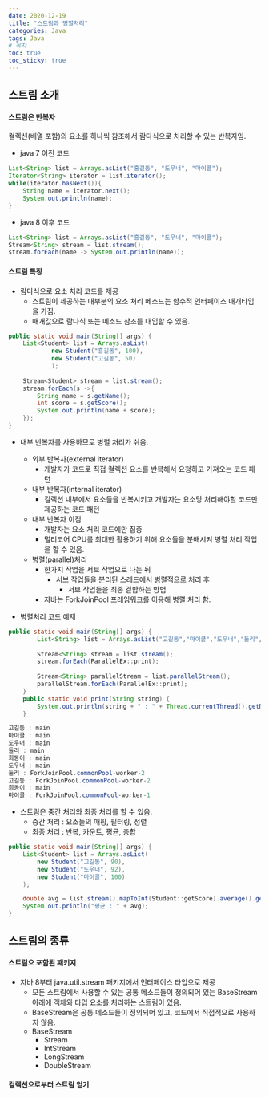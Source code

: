 ```yaml
---
date: 2020-12-19
title: "스트림과 병렬처리"
categories: Java
tags: Java
# 목차
toc: true  
toc_sticky: true 
---
```


## 스트림 소개
#### 스트림은 반복자
컬렉션(배열 포함)의 요소를 하나씩 참조해서 람다식으로 처리할 수 있는 반복자임.

- java 7 이전 코드
```java
List<String> list = Arrays.asList("홍길동", "도우너", "마이콜");
Iterator<String> iterator = list.iterator();
while(iterator.hasNext()){
    String name = iterator.next();
    System.out.println(name);
}
```
- java 8 이후 코드
```java
List<String> list = Arrays.asList("홍길동", "도우너", "마이콜");
Stream<String> stream = list.stream();
stream.forEach(name -> System.out.println(name));
```

#### 스트림 특징
- 람다식으로 요소 처리 코드를 제공
  - 스트림이 제공하는 대부분의 요소 처리 메소드는 함수적 인터페이스 매개타입을 가짐.
  - 매개값으로 람다식 또는 메소드 참조를 대입할 수 있음.
```java
public static void main(String[] args) {
    List<Student> list = Arrays.asList(
            new Student("홍길동", 100),
            new Student("고길동", 50)
            );
    
    Stream<Student> stream = list.stream();
    stream.forEach(s ->{
        String name = s.getName();
        int score = s.getScore();
        System.out.println(name + score);
    });
}
```
- 내부 반복자를 사용하므로 병렬 처리가 쉬움.
  - 외부 반복자(external iterator)
    - 개발자가 코드로 직접 컬렉션 요소를 반복해서 요청하고 가져오는 코드 패턴
  - 내부 반복자(internal iterator)
    - 컬렉션 내부에서 요소들을 반복시키고 개발자는 요소당 처리해야할 코드만 제공하는 코드 패턴
  - 내부 반복자 이점
    - 개발자는 요소 처리 코드에만 집중
    - 멀티코어 CPU를 최대한 활용하기 위해 요소들을 분배시켜 병렬 처리 작업을 할 수 있음.
  - 병렬(parallel)처리
    - 한가지 작업을 서브 작업으로 나눈 뒤
      - 서브 작업들을 분리된 스레드에서 병렬적으로 처리 후
        - 서브 작업들을 최종 결합하는 방법
    - 자바는 ForkJoinPool 프레임워크를 이용해 병렬 처리 함.

- 병렬처리 코드 예제
```java
public static void main(String[] args) {
		List<String> list = Arrays.asList("고길동","마이콜","도우너","둘리","희동이");
		
		Stream<String> stream = list.stream();
		stream.forEach(ParallelEx::print);
		
		Stream<String> parallelStream = list.parallelStream();
		parallelStream.forEach(ParallelEx::print);
	}
	public static void print(String string) {
		System.out.println(string + " : " + Thread.currentThread().getName());
	}
```
```java
고길동 : main
마이콜 : main
도우너 : main
둘리 : main
희동이 : main
도우너 : main
둘리 : ForkJoinPool.commonPool-worker-2
고길동 : ForkJoinPool.commonPool-worker-2
희동이 : main
마이콜 : ForkJoinPool.commonPool-worker-1
```

- 스트림은 중간 처리와 최종 처리를 할 수 있음.
  - 중간 처리 : 요소들의 매핑, 필터링, 정렬
  - 최종 처리 : 반복, 카운트, 평균, 총합
```java
public static void main(String[] args) {
    List<Student> list = Arrays.asList(
        new Student("고길동", 90),
        new Student("도우너", 92),
        new Student("마이콜", 100)			
    );

    double avg = list.stream().mapToInt(Student::getScore).average().getAsDouble();
    System.out.println("평균 : " + avg);
}
```

## 스트림의 종류
#### 스트림으 포함된 패키지
- 자바 8부터 java.util.stream 패키지에서 인터페이스 타입으로 제공
  - 모든 스트림에서 사용할 수 있는 공통 메소드들이 정의되어 있는 BaseStream 아래에 객체와 타입 요소를 처리하는 스트림이 있음.
  - BaseStream은 공통 메소드들이 정의되어 있고, 코드에서 직접적으로 사용하지 않음.
  - BaseStream
    - Stream
    - IntStream
    - LongStream
    - DoubleStream

#### 컬렉션으로부터 스트림 얻기
```java

```